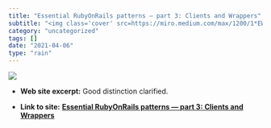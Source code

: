 ```yaml
---
title: "Essential RubyOnRails patterns — part 3: Clients and Wrappers"
subtitle: "<img class='cover' src=https://miro.medium.com/max/1200/1*EWuKMJBdVrl8DFWRLrn3eQ.jpeg>"
category: "uncategorized"
tags: []
date: "2021-04-06"
type: "rain"
---
```

<img class="cover" src=https://miro.medium.com/max/1200/1*EWuKMJBdVrl8DFWRLrn3eQ.jpeg>



* **Web site excerpt:** Good distinction clarified.

* **Link to site:** **[Essential RubyOnRails patterns — part 3: Clients and Wrappers](https://medium.com/selleo/essential-rubyonrails-patterns-clients-and-wrappers-c19320bcda0?source=userActivityShare-d383785221d0-1524309348)**